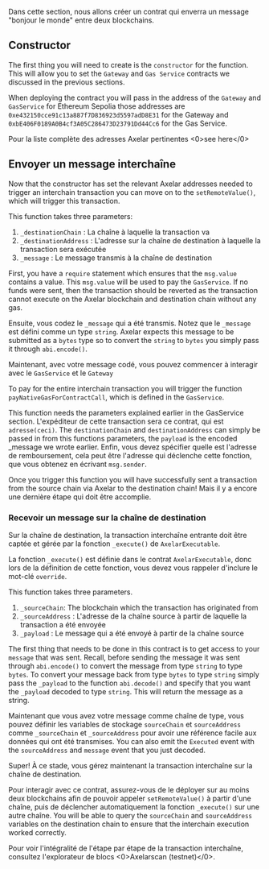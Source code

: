 Dans cette section, nous allons créer un contrat qui enverra un message "bonjour le monde" entre deux blockchains.

## Constructor

The first thing you will need to create is the `constructor` for the function. This will allow you to set the `Gateway` and `Gas Service` contracts we discussed in the previous sections.

When deploying the contract you will pass in the address of the `Gateway` and `GasService` for Ethereum Sepolia those addresses are `0xe432150cce91c13a887f7D836923d5597adD8E31` for the Gateway and `0xbE406F0189A0B4cf3A05C286473D23791Dd44Cc6` for the Gas Service.

Pour la liste complète des adresses Axelar pertinentes
<0>see here</0>

## Envoyer un message interchaîne

Now that the constructor has set the relevant Axelar addresses needed to trigger an interchain transaction you can move on to the `setRemoteValue()`, which will trigger this transaction.

This function takes three parameters:

1. `_destinationChain` : La chaîne à laquelle la transaction va
2. `_destinationAddress` : L'adresse sur la chaîne de destination à laquelle la transaction sera exécutée
3. `_message` : Le message transmis à la chaîne de destination

First, you have a `require` statement which ensures that the `msg.value` contains a value. This `msg.value` will be used to pay the `GasService`. If no funds were sent, then the transaction should be reverted as the transaction cannot execute on the Axelar blockchain and destination chain without any gas.

Ensuite, vous codez le `_message` qui a été transmis. Notez que le `_message` est défini comme un type `string`. Axelar expects this message to be submitted as a `bytes` type so to convert the `string` to `bytes` you simply pass it through `abi.encode()`.

Maintenant, avec votre message codé, vous pouvez commencer à interagir avec le `GasService` et le `Gateway`

To pay for the entire interchain transaction you will trigger the function `payNativeGasForContractCall`, which is defined in the `GasService`.

This function needs the parameters explained earlier in the GasService section. L'expéditeur de cette transaction sera ce contrat, qui est `adresse(ceci)`. The `destinationChain` and `destinationAddress` can simply be passed in from this functions parameters, the `payload` is the encoded \_message we wrote earlier. Enfin, vous devez spécifier quelle est l'adresse de remboursement, cela peut être l'adresse qui déclenche cette fonction, que vous obtenez en écrivant `msg.sender`.

Once you trigger this function you will have successfully sent a transaction from the source chain via Axelar to the destination chain! Mais il y a encore une dernière étape qui doit être accomplie.

### Recevoir un message sur la chaîne de destination

Sur la chaîne de destination, la transaction interchaîne entrante doit être captée et gérée par la fonction `_execute()` de `AxelarExecutable`.

La fonction `_execute()` est définie dans le contrat `AxelarExecutable`, donc lors de la définition de cette fonction, vous devez vous rappeler d'inclure le mot-clé `override`.

This function takes three parameters.

1. `_sourceChain`: The blockchain which the transaction has originated from
2. `_sourceAddress` : L'adresse de la chaîne source à partir de laquelle la transaction a été envoyée
3. `_payload` : Le message qui a été envoyé à partir de la chaîne source

The first thing that needs to be done in this contract is to get access to your `message` that was sent. Recall, before sending the message it was sent through `abi.encode()` to convert the message from type `string` to type `bytes`. To convert your message back from type `bytes` to type `string` simply pass the `_payload` to the function `abi.decode()` and specify that you want the `_payload` decoded to type `string`. This will return the message as a string.

Maintenant que vous avez votre message comme chaîne de type, vous pouvez définir les variables de stockage `sourceChain` et `sourceAddress` comme `_sourceChain` et `_sourceAddress` pour avoir une référence facile aux données qui ont été transmises. You can also emit the `Executed` event with the `sourceAddress` and `message` event that you just decoded.

Super! À ce stade, vous gérez maintenant la transaction interchaîne sur la chaîne de destination.

Pour interagir avec ce contrat, assurez-vous de le déployer sur au moins deux blockchains afin de pouvoir appeler `setRemoteValue()` à partir d'une chaîne, puis de déclencher automatiquement la fonction `_execute()` sur une autre chaîne. You will be able to query the `sourceChain` and `sourceAddress` variables on the destination chain to ensure that the interchain execution worked correctly.

Pour voir l'intégralité de l'étape par étape de la transaction interchaîne, consultez l'explorateur de blocs <0>Axelarscan (testnet)</0>.
